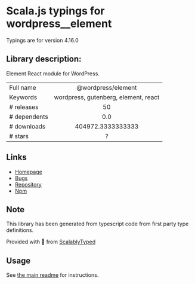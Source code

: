 
# Scala.js typings for wordpress__element

Typings are for version 4.16.0

## Library description:
Element React module for WordPress.

|                    |                 |
| ------------------ | :-------------: |
| Full name          | @wordpress/element |
| Keywords           | wordpress, gutenberg, element, react |
| # releases         | 50 |
| # dependents       | 0.0 |
| # downloads        | 404972.3333333333 |
| # stars            | ? |

## Links
- [Homepage](https://github.com/WordPress/gutenberg/tree/HEAD/packages/element/README.md)
- [Bugs](https://github.com/WordPress/gutenberg/issues)
- [Repository](https://github.com/WordPress/gutenberg)
- [Npm](https://www.npmjs.com/package/%40wordpress%2Felement)
    


## Note
This library has been generated from typescript code from first party type definitions.

Provided with :purple_heart: from [ScalablyTyped](https://github.com/oyvindberg/ScalablyTyped)

## Usage
See [the main readme](../../readme.md) for instructions.


